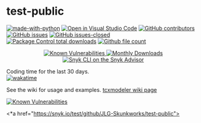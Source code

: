 # test-public

[![made-with-python](https://img.shields.io/badge/Made%20with-Python-1f425f.svg)](https://www.python.org/)
[![Open in Visual Studio Code](https://open.vscode.dev/badges/open-in-vscode.svg)](https://open.vscode.dev/JLG-Skunkworks/test-public)
[![GitHub contributors](https://img.shields.io/github/contributors/JLG-Skunkworks/test-public/badges.svg)](https://GitHub.com/JLG-Skunkworks/test-public/contributors/)
[![GitHub issues](https://img.shields.io/github/issues/Naereen/StrapDown.js.svg)](https://GitHub.com/JLG-Skunkworks/test-public/StrapDown.js/issues/)
[![GitHub issues-closed](https://img.shields.io/github/issues-closed/Naereen/StrapDown.js.svg)](https://GitHub.com/JLG-Skunkworks/test-public/StrapDown.js/issues?q=is%3Aissue+is%3Aclosed)
[![Package Control total downloads](https://img.shields.io/packagecontrol/dt/SwitchDictionary.svg)](https://packagecontrol.io/packages/SwitchDictionary)
[![Github file count](https://img.shields.io/github/directory-file-count/JLG-Skunkworks/test-public)]()
<p align="center">
    <a href="https://snyk.io/test/github/JLG-Skunkworks/test-public">
        <img src="https://snyk.io/test/github/JLG-Skunkworks/test-public/badge.svg" alt="Known Vulnerabilities"/>
    </a>
    <a href="https://snyk.io/features/">
        <img src="https://badgen.net/npm/dm/snyk" alt="Monthly Downloads"/>
    </a>
    <a href="https://snyk.io/advisor/npm-package/snyk">
        <img src="https://snyk.io/advisor/npm-package/snyk/badge.svg" alt="Snyk CLI on the Snyk Advisor">
    </a>
</p>

Coding time for the last 30 days.</br>
[![wakatime](https://wakatime.com/badge/github/JLG-Skunkworks/test-public.svg)](https://wakatime.com/badge/github/JLG-Skunkworks/test-public)

See the wiki for usage and examples.
[tcxmodeler wiki page](https://github.com/JLG-Skunkworks/test-public/wiki)

[![Known Vulnerabilities](https://snyk.io/test/github/JLG-Skunkworks/test-public/badge.svg?style=plastic)](https://snyk.io/test/github/JLG-Skunkworks/test-public)

<*a href="https://snyk.io/test/github/JLG-Skunkworks/test-public">
